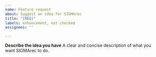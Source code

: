 ```yaml
---
name: Feature request
about: Suggest an idea for SIGMArec
title: "[REQ]"
labels: enhancement, not checked
assignees: ''

---
```


**Describe the idea you have**
A clear and concise description of what you want SIGMArec to do.
